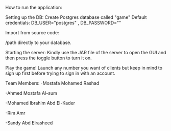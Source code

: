 How to run the application:

Setting up the DB:
Create Postgres database called "game" Default credentials: DB_USER="postgres" , DB_PASSWORD=""

Import from source code:

/path directly to your database.

Starting the server:
Kindly use the JAR file of the server to open the GUI and then press the toggle button to turn it on.

Play the game!
Launch any number you want of clients but keep in mind to sign up first before trying to sign in with an account.

Team Members:
  -Mostafa Mohamed Rashad
  
  -Ahmed Mostafa Al-sum
  
  -Mohamed Ibrahim Abd El-Kader
  
  -Rim Amr
  
  -Sandy Abd Elrasheed
